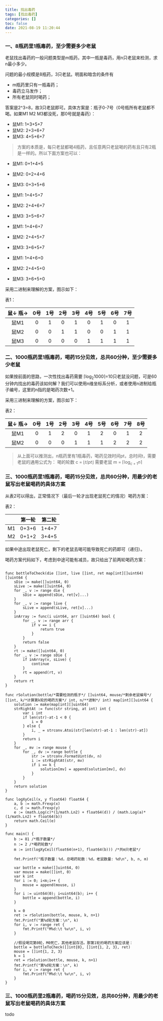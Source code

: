 ```yaml
---
title: 找出毒药  
tags: [找出毒药]  
categories: []  
toc: false  
date: 2021-08-19 11:20:44
---
```

### 一、8瓶药里1瓶毒药，至少需要多少老鼠

老鼠找出毒药的一般问题类型是m瓶药，其中一瓶是毒药，用n只老鼠来检测，求n最小多少。

问题的最小规模是8瓶药，3只老鼠。明面和暗含的条件有

- m瓶药里只有一瓶毒药；
- 毒药立马发作；
- 所有老鼠同时喝药；

答案是2^3=8，故3只老鼠即可。具体方案是：瓶子0-7号（0号瓶所有老鼠都不喝。如果M1 M2 M3都没死，那0号就是毒药）：

- 鼠M1: 1+3+5+7
- 鼠M2: 2+3+6+7
- 鼠M3: 4+5+6+7

> 方案的本质是，每只老鼠都喝4瓶药，且任意两只老鼠喝的药有且只有2瓶是一样的。所以下面方案也可以：

- 鼠M1: 0+1+4+5
- 鼠M2: 0+2+4+6
- 鼠M3: 0+3+5+6


- 鼠M1: 1+4+5+7
- 鼠M2: 2+4+6+7
- 鼠M3: 3+5+6+7
  

- 鼠M1: 1+4+6+7
- 鼠M2: 2+4+5+7
- 鼠M3: 3+6+5+7
  

- 鼠M1: 1+4+6+0
- 鼠M2: 2+4+5+0
- 鼠M3: 3+6+5+0

采用二进制来理解的方案，图示如下：

表1：


| 鼠↓ 瓶→ | 0号 | 1号 | 2号 | 3号 | 4号 | 5号 | 6号 | 7号 |
| :---------: | :---: | :---: | :---: | :---: | :---: | :---: | :---: | :---: |
|   鼠M1   |  0  |  1  |  0  |  1  |  0  |  1  |  0  |  1  |
|   鼠M2   |  0  |  0  |  1  |  1  |  0  |  0  |  1  |  1  |
|   鼠M3   |  0  |  0  |  0  |  0  |  1  |  1  |  1  |  1  |

### 二、1000瓶药里1瓶毒药，喝药15分见效，总共60分种，至少需要多少老鼠

如果按前面的思路，一次性找出毒药需要 $\lceil \log_2{1000} \rceil$=10只老鼠没问题，可是60分钟内找出的毒药该如何解？我们可以使用n维坐标系分析，或者使用n进制给瓶子编号，这里的n指的是喝药次数+1。

采用三进制来理解的方案，图示如下：

表2：


| 鼠↓ 瓶→ | 0号 | 1号 | 2号 | 3号 | 4号 | 5号 | 6号 | 7号 | 8号 |
| :---------: | :---: | :---: | :---: | :---: | :---: | :---: | :---: | :---: | :---: |
|   鼠M1   |  0  |  1  |  2  |  0  |  1  |  2  |  0  |  1  |  2  |
|   鼠M2   |  0  |  0  |  0  |  1  |  1  |  1  |  2  |  2  |  2  |

> 从上面可以推测出，n瓶药里有1瓶毒药，喝药见效时间pt，总时间t，需要老鼠的通用公式为：
> 喝的轮数 c = $\lfloor t/pt \rfloor$
> 需要老鼠 m = $\lceil \log_{c+1}{n} \rceil$

### 三、1000瓶药里1瓶毒药，喝药15分见效，总共60分种，用最少的老鼠写出老鼠喝药的具体方案

从表2可以得出，正常情况下（最后一轮才出现老鼠死亡的情况）喝药方案：

表2：


|    | 第一轮 | 第二轮 |
| ---- | -------- | -------- |
| M1 | 0+3+6  | 1+4+7  |
| M2 | 0+1+2  | 3+4+5  |

如果中途出现老鼠死亡，剩下的老鼠去喝可能导致死亡的药即可（递归）。

喝药方案代码如下，考虑到中途可能有减员，故只给出了前两轮喝药方案：

```golang

func bottleToCheck(die []int, live []int, ret map[int][]uint64) []uint64 {
    sDie := make([]uint64, 0)
    sLive := make([]uint64, 0)
    for _, v := range die {
        sDie = append(sDie, ret[v]...)
    }
    for _, v := range live {
        sLive = append(sLive, ret[v]...)
    }
    inArray := func(i uint64, arr []uint64) bool {
        for _, v := range arr {
            if v == i {
                return true
            }
        }
        return false
    }
    rt := make([]uint64, 0)
    for _, v := range sDie {
        if inArray(v, sLive) {
            continue
        }
        rt = append(rt, v)
    }
    return rt
}

func rSolution(bottle/*需要检测的瓶子*/ []uint64, mouse/*剩余老鼠编号*/ []int, k/*计算第k轮的喝药方案*/ int, n/**进制*/ int) map[int][]uint64 {
    solution := make(map[int][]uint64)
    strRightAt := func(str string, at int) int {
        var i int
        if len(str)-at-1 < 0 {
            i = 0
        } else {
            i, _ = strconv.Atoi(str[len(str)-at-1 : len(str)-at])
        }
        return i
    }
    for _, mv := range mouse {
        for _, dv := range bottle {
            str := strconv.FormatUint(dv, n)
            i := strRightAt(str, mv)
            if i == k {
                solution[mv] = append(solution[mv], dv)
            }
        }
    }
    return solution
}

func logXyCeil(x, y float64) float64 {
    a, b := math.Frexp(x)
    c, d := math.Frexp(y)
    e := (math.Log(c)*(1/math.Ln2) + float64(d)) / (math.Log(a)*(1/math.Ln2) + float64(b))
    return math.Ceil(e)
}

func main() {
    b := 81 /*瓶子数量*/
    n := 2 /*喝药轮数*/
    m := int(logXyCeil(float64(n+1), float64(b))) /*共m只老鼠*/

    fmt.Printf("瓶子数量：%d，总喝药轮数：%d，老鼠数量: %d\n", b, n, m)

    var bottle = make([]uint64, 0)
    var mouse = make([]int, 0)
    var k int
    for i := 0; i<m;i++ {
        mouse = append(mouse, i)
    }
    for i := uint64(0); i<uint64(b); i++ {
        bottle = append(bottle, i)
    }

    k = 0
    ret := rSolution(bottle, mouse, k, n+1)
    fmt.Printf("第%d轮方案：\n", k)
    for i, v := range ret {
        fmt.Printf("M%d:\t %v\n", i, v)
    }

    //假设喝完第0轮，M0死亡，其他老鼠存活。那第1轮的喝药方案应该是：
    bottle = bottleToCheck([]int{0}, []int{1, 2, 3}, ret)
    mouse = []int{1, 2, 3}
    k = 1
    ret = rSolution(bottle, mouse, k, n+1)
    fmt.Printf("第%d轮方案：\n", k)
    for i, v := range ret {
        fmt.Printf("M%d:\t %v\n", i, v)
    }
}

```

### 三、1000瓶药里2瓶毒药，喝药15分见效，总共60分种，用最少的老鼠写出老鼠喝药的具体方案

todo
